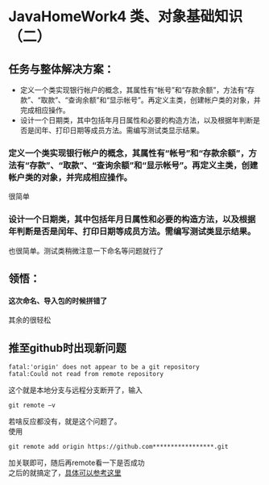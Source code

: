﻿ JavaHomeWork4
类、对象基础知识（二）
===============
任务与整体解决方案：
------
* 定义一个类实现银行帐户的概念，其属性有“帐号”和“存款余额”，方法有“存款”、“取款”、“查询余额”和“显示帐号”。再定义主类，创建帐户类的对象，并完成相应操作。
* 设计一个日期类，其中包括年月日属性和必要的构造方法，以及根据年判断是否是闰年、打印日期等成员方法。需编写测试类显示结果。
### 定义一个类实现银行帐户的概念，其属性有“帐号”和“存款余额”，方法有“存款”、“取款”、“查询余额”和“显示帐号”。再定义主类，创建帐户类的对象，并完成相应操作。

很简单

### 设计一个日期类，其中包括年月日属性和必要的构造方法，以及根据年判断是否是闰年、打印日期等成员方法。需编写测试类显示结果。

也很简单。测试类稍微注意一下命名等问题就行了<br>

领悟：
------
#### 这次命名、导入包的时候拼错了
其余的很轻松<br>
## 推至github时出现新问题
```
fatal:'origin' does not appear to be a git repository 
fatal:Could not read from remote repository
```
这个就是本地分支与远程分支断开了，输入
```
git remote –v
```
若啥反应都没有，就是这个问题了。<br>
使用
```
git remote add origin https://github.com*****************.git
```
加关联即可，随后再remote看一下是否成功<br>
之后的就搞定了，[具体可以参考这里](https://blog.csdn.net/huanhuaqian/article/details/81986064)
